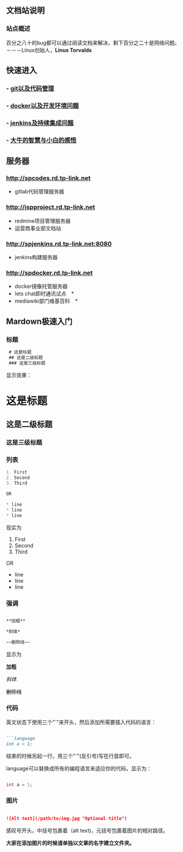 ## 文档站说明

### 站点概述

百分之八十的bug都可以通过阅读文档来解决，剩下百分之二十是网络问题。　　－－－Linux创始人，__Linus Torvalds__

## 快速进入

### - [git以及代码管理](/doc/#/gitlab/index)
### - [docker以及开发环境问题](/doc/#/docker/index)
### - [jenkins及持续集成问题](/doc/#/jenkins/index)
### - [大牛的智慧与小白的感悟](/doc/#/share/index)


## 服务器

### <http://spcodes.rd.tp-link.net>
* gitlab代码管理服务器

###  <http://ispproject.rd.tp-link.net>
* redmine项目管理服务器
* 运营商事业部文档站

###  <http://spjenkins.rd.tp-link.net:8080>
* jenkins构建服务器

###  <http://spdocker.rd.tp-link.net>
* docker镜像托管服务器
* lets chat即时通讯试点　*
* mediawiki部门维基百科　*

## Mardown极速入门 

### 标题

```markdown
 # 这是标题
 ## 这是二级标题
 ### 这是三级标题

 ```

 显示效果：


# 这是标题
## 这是二级标题
### 这是三级标题

### 列表

```markdown
1. First
2. Second
3. Third

OR

* line
* line
* line

```
现实为

1. First
2. Second
3. Third

OR

* line
* line
* line

### 强调
```markdown

**加粗**

*斜体*

~~删除线~~

```
显示为

**加粗**

*斜体*

~~删除线~~


### 代码

英文状态下使用三个"`"来开头，然后添加所需要插入代码的语言：
```markdown

```language
int a = 1;

```



结束的时候另起一行，用三个"`"(反引号)写在行首即可。


language可以替换成所有的编程语言来适应你的代码，显示为：

``` c

int a = 1;

```

### 图片

```markdown

![Alt text](/path/to/img.jpg "Optional title")

```

感叹号开头，中括号包裹着（alt text)，元括号包裹着图片的相对路径。

**大家在添加图片的时候请单独以文章的名字建立文件夹。**
